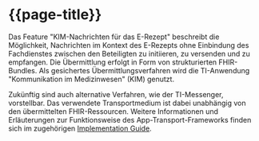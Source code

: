 # {{page-title}}

Das Feature "KIM-Nachrichten für das E-Rezept" beschreibt die Möglichkeit, Nachrichten im Kontext des E-Rezepts ohne Einbindung des Fachdienstes zwischen den Beteiligten zu initiieren, zu versenden und zu empfangen. Die Übermittlung erfolgt in Form von strukturierten FHIR-Bundles. Als gesichertes Übermittlungsverfahren wird die TI-Anwendung "Kommunikation im Medizinwesen" (KIM) genutzt. 

Zukünftig sind auch alternative Verfahren, wie der TI-Messenger, vorstellbar. Das verwendete Transportmedium ist dabei unabhängig von den übermittelten FHIR-Ressourcen. Weitere Informationen und Erläuterungen zur Funktionsweise des App-Transport-Frameworks finden sich im zugehörigen [Implementation Guide](https://simplifier.net/app-transport-framework/~guides).